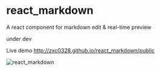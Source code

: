 # react_markdown  
A react component for markdown edit &amp; real-time preview

under dev

Live demo  http://zxc0328.github.io/react_markdown/public  

![react_markdown](http://7oxh2b.com1.z0.glb.clouddn.com/react-markdownv2.png)